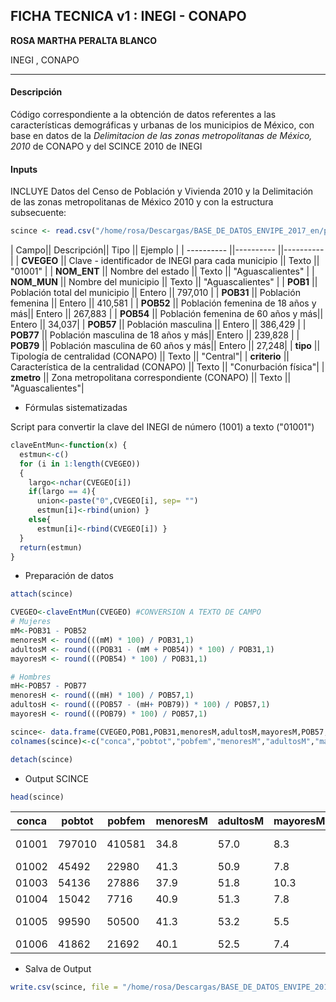 
## FICHA TECNICA v1 : INEGI - CONAPO
 __ROSA MARTHA PERALTA BLANCO__
 
 INEGI , CONAPO 
 

------------------------------------------------------

#### Descripción

Código correspondiente a la obtención de datos referentes a las características demográficas y urbanas de los municipios de México, con base en datos de la _Delimitacion de las zonas metropolitanas de México, 2010_ de CONAPO y del SCINCE 2010 de INEGI

#### Inputs

INCLUYE Datos del Censo de Población y Vivienda 2010 y la Delimitación de las zonas metropolitanas de México 2010 y con la estructura subsecuente:


```R
scince <- read.csv("/home/rosa/Descargas/BASE_DE_DATOS_ENVIPE_2017_en/pobmun_scince2010.csv")
```

| Campo|| Descripción|| Tipo || Ejemplo |
| ---------- ||---------- ||---------- |
| __CVEGEO__ || Clave - identificador de INEGI para cada municipio  || Texto || "01001" |
| __NOM_ENT__  || Nombre del estado || Texto || "Aguascalientes" |
| __NOM_MUN__  || Nombre del municipio || Texto || "Aguascalientes" |
| __POB1__  || Población total del municipio || Entero || 797,010 |
| __POB31__  || Población femenina || Entero || 410,581 |
| __POB52__  || Población femenina de 18 años y más|| Entero || 267,883 |
| __POB54__  || Población femenina de 60 años y más|| Entero || 34,037|
| __POB57__  || Población masculina || Entero || 386,429 |
| __POB77__  || Población masculina de 18 años y más|| Entero || 239,828 |
| __POB79__  || Población masculina de 60 años y más|| Entero || 27,248|
| __tipo__  || Tipología de centralidad (CONAPO) || Texto || "Central"|
| __criterio__  || Característica de la centralidad (CONAPO) || Texto || "Conurbación física"|
| __zmetro__  || Zona metropolitana correspondiente (CONAPO) || Texto || "Aguascalientes"|

  - Fórmulas sistematizadas
  
  Script para convertir la clave del INEGI de número (1001) a texto ("01001")


```R
claveEntMun<-function(x) {
  estmun<-c()
  for (i in 1:length(CVEGEO))
  {
    largo<-nchar(CVEGEO[i])
    if(largo == 4){
      union<-paste("0",CVEGEO[i], sep= "")
      estmun[i]<-rbind(union) }
    else{
      estmun[i]<-rbind(CVEGEO[i]) }
  }
  return(estmun)
}
```

  - Preparación de datos


```R
attach(scince)
```


```R
CVEGEO<-claveEntMun(CVEGEO) #CONVERSION A TEXTO DE CAMPO
# Mujeres
mM<-POB31 - POB52
menoresM <- round(((mM) * 100) / POB31,1)
adultosM <- round(((POB31 - (mM + POB54)) * 100) / POB31,1)
mayoresM <- round(((POB54) * 100) / POB31,1)

# Hombres
mH<-POB57 - POB77
menoresH <- round(((mH) * 100) / POB57,1)
adultosH <- round(((POB57 - (mH+ POB79)) * 100) / POB57,1)
mayoresH <- round(((POB79) * 100) / POB57,1)

scince<- data.frame(CVEGEO,POB1,POB31,menoresM,adultosM,mayoresM,POB57,menoresH,adultosH,mayoresH,tipo,criterio,zmetro)
colnames(scince)<-c("conca","pobtot","pobfem","menoresM","adultosM","mayoresM","pobmasc","menoresH","adultosH","mayoresH","tipo","criterio","zmetro")

detach(scince)
```

  - Output SCINCE


```R
head(scince)
```


<table>
<thead><tr><th scope=col>conca</th><th scope=col>pobtot</th><th scope=col>pobfem</th><th scope=col>menoresM</th><th scope=col>adultosM</th><th scope=col>mayoresM</th><th scope=col>pobmasc</th><th scope=col>menoresH</th><th scope=col>adultosH</th><th scope=col>mayoresH</th><th scope=col>tipo</th><th scope=col>criterio</th><th scope=col>zmetro</th></tr></thead>
<tbody>
	<tr><td>01001             </td><td>797010            </td><td>410581            </td><td>34.8              </td><td>57.0              </td><td> 8.3              </td><td>386429            </td><td>37.9              </td><td>55.0              </td><td> 7.1              </td><td>Central           </td><td>Conurbacion física</td><td>Aguascalientes    </td></tr>
	<tr><td>01002             </td><td> 45492            </td><td> 22980            </td><td>41.3              </td><td>50.9              </td><td> 7.8              </td><td> 22512            </td><td>43.9              </td><td>48.1              </td><td> 8.1              </td><td>rural             </td><td>                  </td><td>                  </td></tr>
	<tr><td>01003             </td><td> 54136            </td><td> 27886            </td><td>37.9              </td><td>51.8              </td><td>10.3              </td><td> 26250            </td><td>41.8              </td><td>47.7              </td><td>10.5              </td><td>rural             </td><td>                  </td><td>                  </td></tr>
	<tr><td>01004             </td><td> 15042            </td><td>  7716            </td><td>40.9              </td><td>51.3              </td><td> 7.8              </td><td>  7326            </td><td>43.5              </td><td>48.6              </td><td> 7.9              </td><td>rural             </td><td>                  </td><td>                  </td></tr>
	<tr><td>01005             </td><td> 99590            </td><td> 50500            </td><td>41.3              </td><td>53.2              </td><td> 5.5              </td><td> 49090            </td><td>44.0              </td><td>50.5              </td><td> 5.5              </td><td>Central           </td><td>Conurbacion física</td><td>Aguascalientes    </td></tr>
	<tr><td>01006             </td><td> 41862            </td><td> 21692            </td><td>40.1              </td><td>52.5              </td><td> 7.4              </td><td> 20170            </td><td>42.7              </td><td>50.3              </td><td> 7.0              </td><td>rural             </td><td>                  </td><td>                  </td></tr>
</tbody>
</table>



  - Salva de Output


```R
write.csv(scince, file = "/home/rosa/Descargas/BASE_DE_DATOS_ENVIPE_2017_en/tb/tb_scince-conapo.csv", row.names = TRUE)
```
